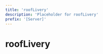 ```yaml
---
title: 'roofLivery'
description: 'Placeholder for roofLivery'
prefix: '[Server]'
---
```


# roofLivery
